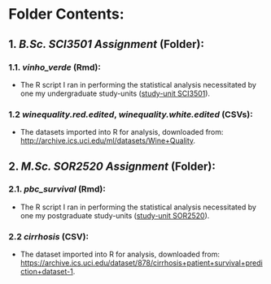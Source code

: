 # Folder Contents:

## 1. _B.Sc. SCI3501 Assignment_ (Folder):

### 1.1. _vinho_verde_ (Rmd): 

- The R script I ran in performing the statistical analysis necessitated by one my undergraduate study-units ([study-unit SCI3501](https://www.um.edu.mt/courses/studyunit/SCI3501)).

### 1.2 _winequality.red.edited_, _winequality.white.edited_ (CSVs): 

- The datasets imported into R for analysis, downloaded from: http://archive.ics.uci.edu/ml/datasets/Wine+Quality.

## 2. _M.Sc. SOR2520 Assignment_ (Folder):

### 2.1. _pbc_survival_ (Rmd): 

- The R script I ran in performing the statistical analysis necessitated by one my postgraduate study-units ([study-unit SOR2520](https://www.um.edu.mt/courses/studyunit/SOR2520)).

### 2.2 _cirrhosis_ (CSV): 

- The dataset imported into R for analysis, downloaded from: https://archive.ics.uci.edu/dataset/878/cirrhosis+patient+survival+prediction+dataset-1.